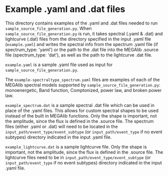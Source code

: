 # Example .yaml and .dat files

This directory contains examples of the .yaml and .dat files needed to run `sample_source_file_generation.py`. When `sample_source_file_generation.py` is run, it takes spectral (.yaml & .dat) and lightcurve (.dat) files from the directory specified in the input .yaml file (`example.yaml`) and writes the spectral info from the spectrum .yaml file (if spectrum_type: 'yaml') or the path to the .dat file into the MEGAlib .source file (spectrum_type: 'dat'), as well as the path to the lightcurve .dat file.

`example.yaml` is a sample .yaml file used as input for `sample_source_file_generation.py`. 

The `example-spectraltype_spectrum.yaml` files are examples of each of the MEGAlib spectral models supported by `sample_source_file_generation.py`: monoenergetic, Band function, Comptonized, power law, and broken power law.

`example_spectrum.dat` is a sample spectral .dat file which can be used in place of the .yaml files. This allows for custom spectral shapes to be used instead of the built in MEGAlib functions. Only the shape is important, not the amplitude, since the flux is defined in the .source file. The spectrum files (either .yaml or .dat) will need to be located in the `input_path/event_type/event_subtype` (or `input_path/event_type` if no event subtypes) directory indicated in the input .yaml file.

`example_lightcurve.dat` is a sample lightcurve file. Only the shape is important, not the amplitude, since the flux is defined in the .source file. The lightcurve files need to be in `input_path/event_type/event_subtype` (or `input_path/event_type` if no event subtypes) directory indicated in the input .yaml file.
